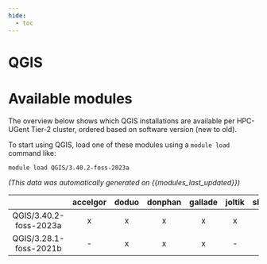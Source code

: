 ```yaml
---
hide:
  - toc
---
```


QGIS
====

# Available modules


The overview below shows which QGIS installations are available per HPC-UGent Tier-2 cluster, ordered based on software version (new to old).

To start using QGIS, load one of these modules using a `module load` command like:

```shell
module load QGIS/3.40.2-foss-2023a
```

*(This data was automatically generated on {{modules_last_updated}})*  

| |accelgor|doduo|donphan|gallade|joltik|shinx|
| :---: | :---: | :---: | :---: | :---: | :---: | :---: |
|QGIS/3.40.2-foss-2023a|x|x|x|x|x|x|
|QGIS/3.28.1-foss-2021b|-|x|x|x|-|-|
